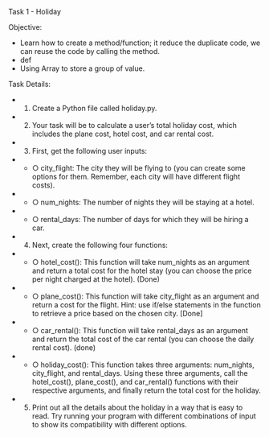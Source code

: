 Task 1 - Holiday 

Objective:
+ Learn how to create a method/function; it reduce the duplicate code, we can reuse the code by calling the method. 
+ def
+ Using Array to store a group of value.

Task Details:
+ 1. Create a Python file called holiday.py. 
+ 2. Your task will be to calculate a user’s total holiday cost, which includes the
plane cost, hotel cost, and car rental cost.
+ 3. First, get the following user inputs: 
+ + ○ city_flight: The city they will be flying to (you can create some options
for them. Remember, each city will have different flight costs).
+ + ○ num_nights: The number of nights they will be staying at a hotel.
+ + ○ rental_days: The number of days for which they will be hiring a car.
+ 4. Next, create the following four functions:
+ + ○ hotel_cost(): This function will take num_nights as an argument and
return a total cost for the hotel stay (you can choose the price per night
charged at the hotel). (Done)
+ + ○ plane_cost(): This function will take city_flight as an argument and
return a cost for the flight. Hint: use if/else statements in the function to
retrieve a price based on the chosen city. [Done]
+ + ○ car_rental(): This function will take rental_days as an argument and
return the total cost of the car rental (you can choose the daily rental
cost). (done)
+ + ○ holiday_cost(): This function takes three arguments: num_nights,
city_flight, and rental_days. Using these three arguments, call the
hotel_cost(), plane_cost(), and car_rental() functions with their
respective arguments, and finally return the total cost for the holiday.
+ 5. Print out all the details about the holiday in a way that is easy to read.
Try running your program with different combinations of input to show its
compatibility with different options.
